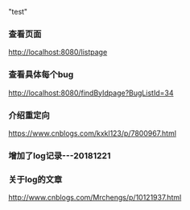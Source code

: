 "test" 

### 查看页面
<http://localhost:8080/listpage>


### 查看具体每个bug
<http://localhost:8080/findByIdpage?BugListId=34>


### 介绍重定向
<https://www.cnblogs.com/kxkl123/p/7800967.html>


### 增加了log记录---20181221

### 关于log的文章
<http://www.cnblogs.com/Mrchengs/p/10121937.html>

